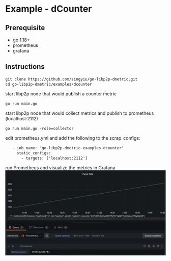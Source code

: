 # Example - dCounter

## Prerequisite
* go 1.18+
* prometheus
* grafana

## Instructions
```
git clone https://github.com/singyiu/go-libp2p-dmetric.git
cd go-libp2p-dmetric/examples/dcounter
```

start libp2p node that would publish a counter metric
```
go run main.go
```

start libp2p node that would collect metrics and publish to prometheus (localhost:2112)
```
go run main.go -role=collector
```

edit prometheus.yml and add the following to the scrap_configs:
```
   - job_name: 'go-libp2p-dmetric-examples-dcounter'
     static_configs:
       - targets: ['localhost:2112']
```

run Prometheus and visualize the metrics in Grafana
![grafana_screenshot_01](grafana_screenshot_01.png?raw=true "Grafana screenshot")